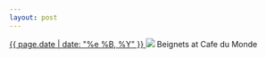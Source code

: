 ```yaml
---
layout: post
---
```


<p>
  <a href="/58">
    <time>{{ page.date | date: "%e %B, %Y" }}</time>
  </a>
  <a href="/58"><img src="{{ site.assets_url }}/58.jpg"/></a>
  <span>Beignets at Cafe du Monde</span>
</p>
